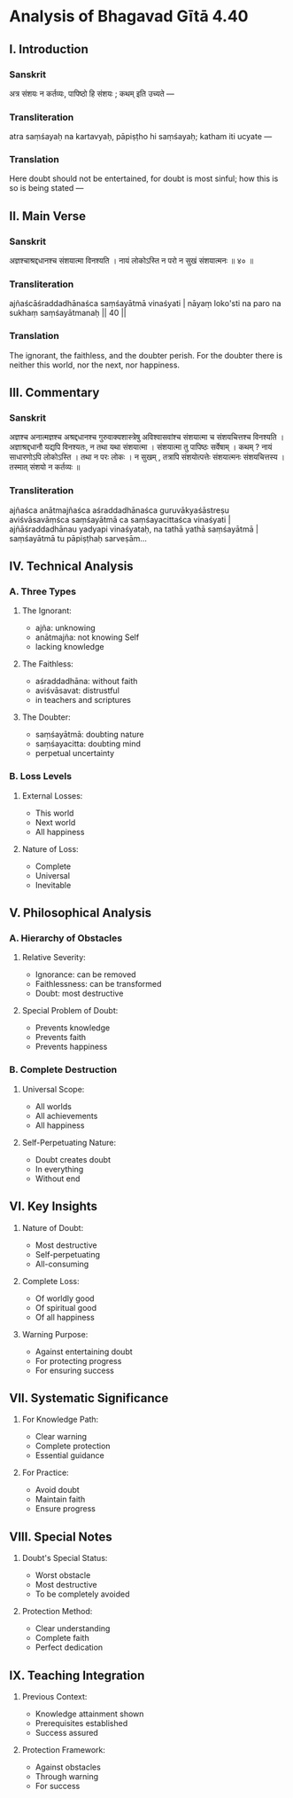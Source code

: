 # Analysis of Bhagavad Gītā 4.40

## I. Introduction

### Sanskrit
अत्र संशयः न कर्तव्यः, पापिष्ठो हि संशयः ; कथम् इति उच्यते —

### Transliteration
atra saṃśayaḥ na kartavyaḥ, pāpiṣṭho hi saṃśayaḥ; katham iti ucyate —

### Translation
Here doubt should not be entertained, for doubt is most sinful; how this is so is being stated —

## II. Main Verse

### Sanskrit
अज्ञश्चाश्रद्दधानश्च संशयात्मा विनश्यति ।
नायं लोकोऽस्ति न परो न सुखं संशयात्मनः ॥ ४० ॥

### Transliteration
ajñaścāśraddadhānaśca saṃśayātmā vinaśyati |
nāyaṃ loko'sti na paro na sukhaṃ saṃśayātmanaḥ || 40 ||

### Translation
The ignorant, the faithless, and the doubter perish. For the doubter there is neither this world, nor the next, nor happiness.

## III. Commentary

### Sanskrit
अज्ञश्च अनात्मज्ञश्च अश्रद्दधानश्च गुरुवाक्यशास्त्रेषु अविश्वासवांश्च संशयात्मा च संशयचित्तश्च विनश्यति । अज्ञाश्रद्दधानौ यद्यपि विनश्यतः, न तथा यथा संशयात्मा । संशयात्मा तु पापिष्ठः सर्वेषाम् । कथम् ? नायं साधारणोऽपि लोकोऽस्ति । तथा न परः लोकः । न सुखम् , तत्रापि संशयोत्पत्तेः संशयात्मनः संशयचित्तस्य । तस्मात् संशयो न कर्तव्यः ॥

### Transliteration
ajñaśca anātmajñaśca aśraddadhānaśca guruvākyaśāstreṣu aviśvāsavāṃśca saṃśayātmā ca saṃśayacittaśca vinaśyati | ajñāśraddadhānau yadyapi vinaśyataḥ, na tathā yathā saṃśayātmā | saṃśayātmā tu pāpiṣṭhaḥ sarveṣām...

## IV. Technical Analysis

### A. Three Types

1. The Ignorant:
   - ajña: unknowing
   - anātmajña: not knowing Self
   - lacking knowledge

2. The Faithless:
   - aśraddadhāna: without faith
   - aviśvāsavat: distrustful
   - in teachers and scriptures

3. The Doubter:
   - saṃśayātmā: doubting nature
   - saṃśayacitta: doubting mind
   - perpetual uncertainty

### B. Loss Levels

1. External Losses:
   - This world
   - Next world
   - All happiness

2. Nature of Loss:
   - Complete
   - Universal
   - Inevitable

## V. Philosophical Analysis

### A. Hierarchy of Obstacles

1. Relative Severity:
   - Ignorance: can be removed
   - Faithlessness: can be transformed
   - Doubt: most destructive

2. Special Problem of Doubt:
   - Prevents knowledge
   - Prevents faith
   - Prevents happiness

### B. Complete Destruction

1. Universal Scope:
   - All worlds
   - All achievements
   - All happiness

2. Self-Perpetuating Nature:
   - Doubt creates doubt
   - In everything
   - Without end

## VI. Key Insights

1. Nature of Doubt:
   - Most destructive
   - Self-perpetuating
   - All-consuming

2. Complete Loss:
   - Of worldly good
   - Of spiritual good
   - Of all happiness

3. Warning Purpose:
   - Against entertaining doubt
   - For protecting progress
   - For ensuring success

## VII. Systematic Significance

1. For Knowledge Path:
   - Clear warning
   - Complete protection
   - Essential guidance

2. For Practice:
   - Avoid doubt
   - Maintain faith
   - Ensure progress

## VIII. Special Notes

1. Doubt's Special Status:
   - Worst obstacle
   - Most destructive
   - To be completely avoided

2. Protection Method:
   - Clear understanding
   - Complete faith
   - Perfect dedication

## IX. Teaching Integration

1. Previous Context:
   - Knowledge attainment shown
   - Prerequisites established
   - Success assured

2. Protection Framework:
   - Against obstacles
   - Through warning
   - For success
